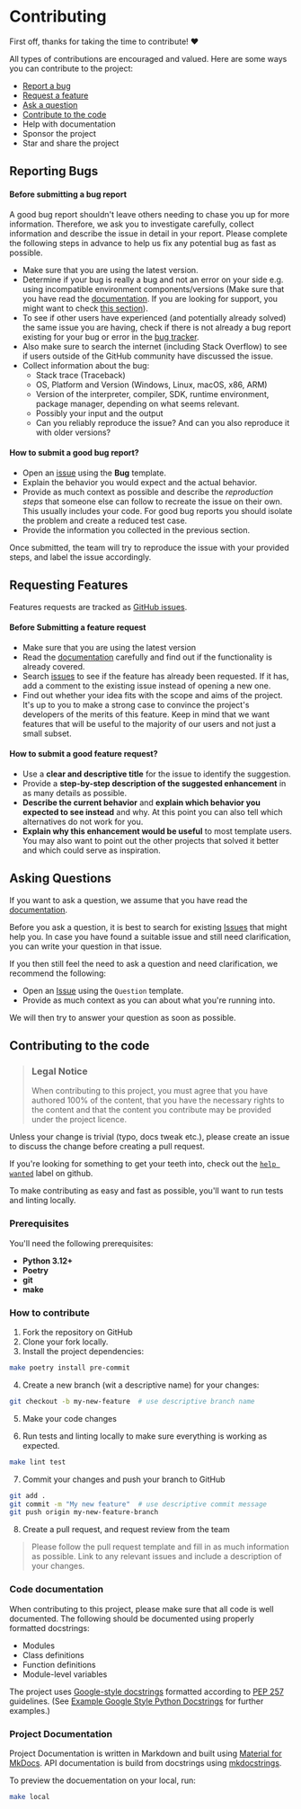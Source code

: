 
# Contributing

First off, thanks for taking the time to contribute! ❤️

All types of contributions are encouraged and valued. Here are some ways you can contribute to the project:

- [Report a bug](#reporting-bugs)
- [Request a feature]((#requesting-features))
- [Ask a question](#asking-questions)
- [Contribute to the code](#contributing-to-the-code)
- Help with documentation
- Sponsor the project
- Star and share the project


## Reporting Bugs
#### Before submitting a bug report

A good bug report shouldn't leave others needing to chase you up for more information. Therefore, we ask you to investigate carefully, collect information and describe the issue in detail in your report. Please complete the following steps in advance to help us fix any potential bug as fast as possible.

- Make sure that you are using the latest version.
- Determine if your bug is really a bug and not an error on your side e.g. using incompatible environment components/versions (Make sure that you have read the [documentation](). If you are looking for support, you might want to check [this section](#i-have-a-question)).
- To see if other users have experienced (and potentially already solved) the same issue you are having, check if there is not already a bug report existing for your bug or error in the [bug tracker](/issues?q=label%3Abug).
- Also make sure to search the internet (including Stack Overflow) to see if users outside of the GitHub community have discussed the issue.
- Collect information about the bug:
  - Stack trace (Traceback)
  - OS, Platform and Version (Windows, Linux, macOS, x86, ARM)
  - Version of the interpreter, compiler, SDK, runtime environment, package manager, depending on what seems relevant.
  - Possibly your input and the output
  - Can you reliably reproduce the issue? And can you also reproduce it with older versions?


#### How to submit a good bug report?
- Open an [issue](/issues/new/choose) using the **Bug** template.
- Explain the behavior you would expect and the actual behavior.
- Provide as much context as possible and describe the *reproduction steps* that someone else can follow to recreate the issue on their own. This usually includes your code. For good bug reports you should isolate the problem and create a reduced test case.
- Provide the information you collected in the previous section.

Once submitted, the team will try to reproduce the issue with your provided steps, and label the issue accordingly.

## Requesting Features
Features requests are tracked as [GitHub issues](/issues).


#### Before Submitting a feature request

- Make sure that you are using the latest version
- Read the [documentation](docs/) carefully and find out if the functionality is already covered.
- Search [issues](/issues) to see if the feature has already been requested. If it has, add a comment to the existing issue instead of opening a new one.
- Find out whether your idea fits with the scope and aims of the project. It's up to you to make a strong case to convince the project's developers of the merits of this feature. Keep in mind that we want features that will be useful to the majority of our users and not just a small subset.


#### How to submit a good feature request?

- Use a **clear and descriptive title** for the issue to identify the suggestion.
- Provide a **step-by-step description of the suggested enhancement** in as many details as possible.
- **Describe the current behavior** and **explain which behavior you expected to see instead** and why. At this point you can also tell which alternatives do not work for you.
- **Explain why this enhancement would be useful** to most template users. You may also want to point out the other projects that solved it better and which could serve as inspiration.

## Asking Questions

If you want to ask a question, we assume that you have read the [documentation](docs).

Before you ask a question, it is best to search for existing [Issues](/issues) that might help you. In case you have found a suitable issue and still need clarification, you can write your question in that issue.

If you then still feel the need to ask a question and need clarification, we recommend the following:

- Open an [Issue](/issues/new) using the `Question` template.
- Provide as much context as you can about what you're running into.

We will then try to answer your question as soon as possible.

## Contributing to the code

> ### Legal Notice 
> When contributing to this project, you must agree that you have authored 100% of the content, that you have the necessary rights to the content and that the content you contribute may be provided under the project licence.

Unless your change is trivial (typo, docs tweak etc.), please create an issue to discuss the change before creating a pull request.

If you're looking for something to get your teeth into, check out the
[`help wanted`](/issues?q=is%3Aopen+is%3Aissue+label%3Ahelp+wanted) label on github.

To make contributing as easy and fast as possible, you'll want to run tests and linting locally.

### Prerequisites

You'll need the following prerequisites:

- **Python 3.12+**
- **Poetry**
- **git**
- **make**

### How to contribute

1. Fork the repository on GitHub 
2. Clone your fork locally.
3. Install the project dependencies:

```bash
make poetry install pre-commit
```
4. Create a new branch (wit a descriptive name) for your changes:

```bash
git checkout -b my-new-feature  # use descriptive branch name
```
5. Make your code changes

6. Run tests and linting locally to make sure everything is working as expected.

```bash
make lint test
```
7. Commit your changes and push your branch to GitHub

```bash
git add .
git commit -m "My new feature"  # use descriptive commit message
git push origin my-new-feature-branch
```

8. Create a pull request, and request review from the team
> Please follow the pull request template and fill in as much information as possible. Link to any relevant issues and include a description of your changes.


### Code documentation

When contributing to this project, please make sure that all code is well documented. The following should be documented using properly formatted docstrings:

- Modules
- Class definitions
- Function definitions
- Module-level variables

The project uses [Google-style docstrings](https://google.github.io/styleguide/pyguide.html#38-comments-and-docstrings) formatted according to [PEP 257](https://www.python.org/dev/peps/pep-0257/) guidelines. (See [Example Google Style Python Docstrings](https://sphinxcontrib-napoleon.readthedocs.io/en/latest/example_google.html) for further examples.)

### Project Documentation

Project Documentation is written in Markdown and built using [Material for MkDocs](https://squidfunk.github.io/mkdocs-material/). API documentation is build from docstrings using [mkdocstrings](https://mkdocstrings.github.io/).

To preview the docuementation on your local, run:
```bash
make local
```
